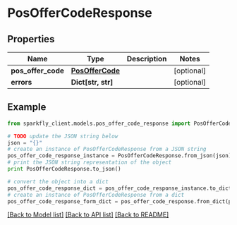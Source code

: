 # PosOfferCodeResponse


## Properties
Name | Type | Description | Notes
------------ | ------------- | ------------- | -------------
**pos_offer_code** | [**PosOfferCode**](PosOfferCode.md) |  | [optional] 
**errors** | **Dict[str, str]** |  | [optional] 

## Example

```python
from sparkfly_client.models.pos_offer_code_response import PosOfferCodeResponse

# TODO update the JSON string below
json = "{}"
# create an instance of PosOfferCodeResponse from a JSON string
pos_offer_code_response_instance = PosOfferCodeResponse.from_json(json)
# print the JSON string representation of the object
print PosOfferCodeResponse.to_json()

# convert the object into a dict
pos_offer_code_response_dict = pos_offer_code_response_instance.to_dict()
# create an instance of PosOfferCodeResponse from a dict
pos_offer_code_response_form_dict = pos_offer_code_response.from_dict(pos_offer_code_response_dict)
```
[[Back to Model list]](../README.md#documentation-for-models) [[Back to API list]](../README.md#documentation-for-api-endpoints) [[Back to README]](../README.md)


